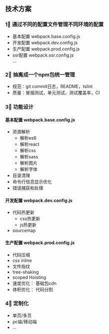 ## 技术方案
### 1⃣️ 通过不同的配置文件管理不同环境的配置
- 基本配置 webpack.base.config.js
- 开发配置 webpack.dev.config.js
- 生产配置 webpack.prod.config.js
- ssr配置 webpack.ssr.config.js  
...
### 2⃣️ 抽离成一个npm包统一管理
- 规范：git commit日志，README，tslint
- 质量：冒烟测试，单元测试，测试覆盖率，CI
### 3⃣️ 功能设计
#### 基本配置 webpack.base.config.js
- 资源解析
  - 解析es6
  - 解析react
  - 解析css
  - 解析sass
  - 解析图片
  - 解析字体
- 目录清理
- 命令行信息显示优化
- 错误捕获和处理
#### 开发配置 webpack.dev.config.js
- 代码热更新
  - css热更新
  - js热更新
- sourcemap
#### 生产配置 webpack.prod.config.js
- 代码压缩
- css inline
- 文件指纹
- tree-shaking
- scoped Hoisting
- 速度优化： 基础包cdn
- 体积优化： 代码分割
### 4⃣️ 定制化
- 单页/多页
- pc端/移动端
- ...
